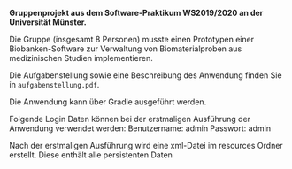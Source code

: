 **Gruppenprojekt aus dem Software-Praktikum WS2019/2020 an der Universität Münster.**

Die Gruppe (insgesamt 8 Personen) musste einen Prototypen einer Biobanken-Software zur Verwaltung von Biomaterialproben aus medizinischen Studien implementieren.

Die Aufgabenstellung sowie eine Beschreibung des Anwendung finden Sie in `aufgabenstellung.pdf`. 


Die Anwendung kann über Gradle ausgeführt werden.

Folgende Login Daten können bei der erstmaligen Ausführung der Anwendung verwendet werden:
Benutzername: admin
Passwort: admin

Nach der erstmaligen Ausführung wird eine xml-Datei im resources Ordner erstellt. Diese enthält alle persistenten Daten
